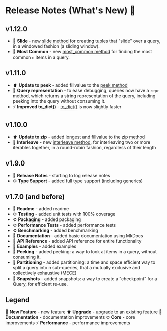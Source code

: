 # Release Notes (What's New) 🤩

## v1.12.0

* 🌟 **Slide** - new [slide method](code_api/mapper_methods.md#fliq.query.Query.slide) for creating
tuples that "slide" over a query, in a windowed fashion (a sliding window).
* 🌟 **Most Common** - new [most_common method](code_api/materializer_methods.md#fliq.query.Query.most_common)
for finding the most common `n` items in a query.


## v1.11.0
* ⬆️ **Update to peek** - added fillvalue to the [peek method](code_api/peeking.md)
* 🌟 **Query representation** - to ease debugging, queries now have a `repr` method, 
which returns a string representation of the query, including peeking into the query
without consuming it.
* ⚡️ **Improved to_dict()** - [to_dict()](code_api/mapper_methods.md#fliq.query.Query.to_dict)
is now slightly faster

## v1.10.0

* ⬆️ **Update to zip** - added longest and fillvalue to the [zip method](code_api/mapper_methods.md#fliq.query.Query.zip)
* 🌟 **Interleave** - new [interleave method](code_api/mapper_methods.md#fliq.query.Query.interleave), for 
interleaving two or more iterables together, in a round-robin fashion, regardless of their length

## v1.9.0

* 📝 **Release Notes** - starting to log release notes
* ⚙️ **Type Support** - added full type support (including generics)

## v1.7.0 (and before)

* 📝 **Readme** - added readme
* ⚙️ **Testing** - added unit tests with 100% coverage
* ⚙️ **Packaging** - added packaging
* ⚙️ **Performance Tests** - added performance tests
* ⚙️ **Benchmarking** - added benchmarking
* 📝 **Documentation** - added basic documentation using MkDocs
* 📝 **API Reference** - added API reference for entire functionality
* 📝 **Examples** - added examples
* 🌟 **Peeking** - added peeking: a way to look at items in a query, without consuming it.
* 🌟 **Partitioning** - added partitioning: a time and space efficient way to split a query into n sub-queries, 
that a mutually exclusive and collectively exhaustive (MECE)
* 🌟 **Snapshots** - added snapshots: a way to create a "checkpoint" for a Query, for efficient re-use.

## Legend

🌟 **New Feature** - new feature
⬆️ **Upgrade** - upgrade to an existing feature
📝 **Documentation** - documentation improvements
⚙️ **Core** - core improvements
⚡️ **Performance** - performance improvements